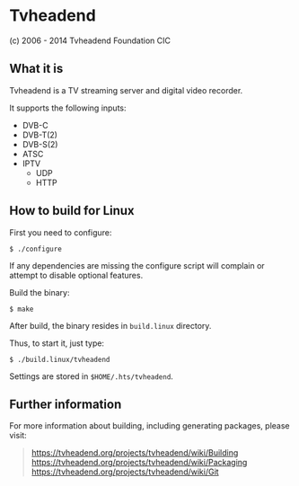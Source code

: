 Tvheadend
====================================
(c) 2006 - 2014 Tvheadend Foundation CIC


What it is
----------

Tvheadend is a TV streaming server and digital video recorder.

It supports the following inputs:

  * DVB-C
  * DVB-T(2)
  * DVB-S(2)
  * ATSC
  * IPTV
    * UDP
    * HTTP

How to build for Linux
----------------------

First you need to configure:

	$ ./configure

If any dependencies are missing the configure script will complain or attempt
to disable optional features.

Build the binary:

	$ make

After build, the binary resides in `build.linux` directory.

Thus, to start it, just type:

	$ ./build.linux/tvheadend

Settings are stored in `$HOME/.hts/tvheadend`.


Further information
-------------------

For more information about building, including generating packages, please visit:
> https://tvheadend.org/projects/tvheadend/wiki/Building  
> https://tvheadend.org/projects/tvheadend/wiki/Packaging  
> https://tvheadend.org/projects/tvheadend/wiki/Git

